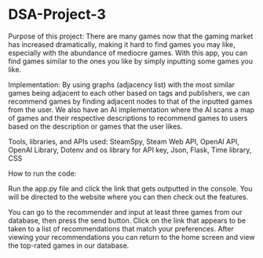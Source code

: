 # DSA-Project-3

Purpose of this project:
There are many games now that the gaming market has increased dramatically, making it hard to find games you may like, especially with the abundance of mediocre games. With this app, you can find games similar to the ones you like by simply inputting some games you like.

Implementation:
By using graphs (adjacency list) with the most similar games being adjacent to each other based on tags and publishers, we can recommend games by finding adjacent nodes to that of the inputted games from the user. We also have an AI implementation where the AI scans a map of games and their respective descriptions to recommend games to users based on the description or games that the user likes.

Tools, libraries, and APIs used:
SteamSpy, Steam Web API, OpenAI API, OpenAI Library, Dotenv and os library for API key, Json, Flask, Time library, CSS



How to run the code:

Run the app.py file and click the link that gets outputted in the console.
You will be directed to the website where you can then check out the features.

You can go to the recommender and input at least three games from our database, then press the send button. Click on the link that appears to be taken to a list of recommendations that match your preferences.
After viewing your recommendations you can return to the home screen and view the top-rated games in our database.
